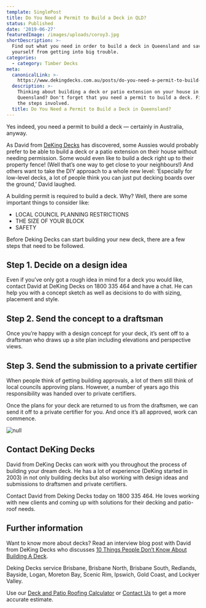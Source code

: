 ```yaml
---
template: SinglePost
title: Do You Need a Permit to Build a Deck in QLD?
status: Published
date: '2019-06-27'
featuredImage: /images/uploads/coroy3.jpg
shortDescription: >-
  Find out what you need in order to build a deck in Queensland and save
  yourself from getting into big trouble.
categories:
  - category: Timber Decks
meta:
  canonicalLink: >-
    https://www.dekingdecks.com.au/posts/do-you-need-a-permit-to-build-a-deck-in-qld
  description: >-
    Thinking about building a deck or patio extension on your house in
    Queensland? Don't forget that you need a permit to build a deck. Find out
    the steps involved.
  title: Do You Need a Permit to Build a Deck in Queensland?
---
```

Yes indeed, you need a permit to build a deck — certainly in Australia, anyway. 

As David from [DeKing Decks](https://www.dekingdecks.com.au/) has discovered, some Aussies would probably prefer to be able to build a deck or a patio extension on their house without needing permission. Some would even like to build a deck right up to their property fence! (Well that’s one way to get close to your neighbours!) And others want to take the DIY approach to a whole new level: ‘Especially for low-level decks, a lot of people think you can just put decking boards over the ground,’ David laughed.

A building permit is required to build a deck. Why? Well, there are some important things to consider like:

* LOCAL COUNCIL PLANNING RESTRICTIONS
* THE SIZE OF YOUR BLOCK
* SAFETY

Before Deking Decks can start building your new deck, there are a few steps that need to be followed.

## Step 1. Decide on a design idea

Even if you’ve only got a rough idea in mind for a deck you would like, contact David at DeKing Decks on 1800 335 464 and have a chat. He can help you with a concept sketch as well as decisions to do with sizing, placement and style.

## Step 2. Send the concept to a draftsman

Once you’re happy with a design concept for your deck, it’s sent off to a draftsman who draws up a site plan including elevations and perspective views.

## Step 3. Send the submission to a private certifier

When people think of getting building approvals, a lot of them still think of local councils approving plans. However, a number of years ago this responsibility was handed over to private certifiers.

Once the plans for your deck are returned to us from the draftsmen, we can send it off to a private certifier for you. And once it’s all approved, work can commence.

![null](/images/uploads/10.jpg)

## Contact DeKing Decks

David from DeKing Decks can work with you throughout the process of building your dream deck. He has a lot of experience (DeKing started in 2003) in not only building decks but also working with design ideas and submissions to draftsmen and private certifiers.

Contact David from Deking Decks today on 1800 335 464. He loves working with new clients and coming up with solutions for their decking and patio-roof needs.

## Further information

Want to know more about decks? Read an interview blog post with David from DeKing Decks who discusses [10 Things People Don’t Know About Building A Deck](https://www.dekingdecks.com.au/posts/10-things-people-dont-know-about-building-a-deck/).

Deking Decks service Brisbane, Brisbane North, Brisbane South, Redlands, Bayside, Logan, Moreton Bay, Scenic Rim, Ipswich, Gold Coast, and Lockyer Valley.

Use our [Deck and Patio Roofing Calculator](https://www.dekingdecks.com.au/quote-calculator/) or [Contact Us](https://www.dekingdecks.com.au/contact/) to get a more accurate estimate.
